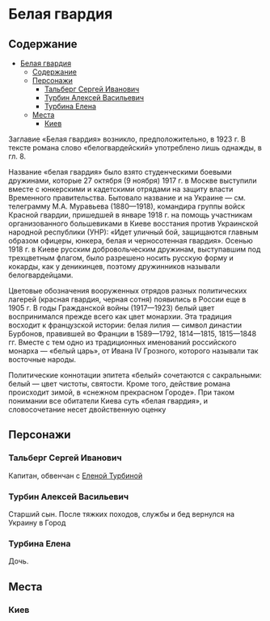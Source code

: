 # Белая гвардия

## Содержание

- [Белая гвардия](#белая-гвардия)
  - [Содержание](#содержание)
  - [Персонажи](#персонажи)
    - [Тальберг Сергей Иванович](#тальберг-сергей-иванович)
    - [Турбин Алексей Васильевич](#турбин-алексей-васильевич)
    - [Турбина Елена](#турбина-елена)
  - [Места](#места)
    - [Киев](#киев)

Заглавие «Белая гвардия» возникло, предположительно, в 1923 г. В тексте романа слово «белогвардейский» употреблено лишь однажды, в гл. 8.

Название «белая гвардия» было взято студенческими боевыми дружинами, которые 27 октября (9 ноября) 1917 г. в Москве выступили вместе с
юнкерскими и кадетскими отрядами на защиту власти Временного правительства. Бытовало название и на Украине — см. телеграмму М.А. Муравьева
(1880—1918), командира группы войск Красной гвардии, пришедшей в январе 1918 г. на помощь участникам организованного большевиками в Киеве
восстания против Украинской народной республики (УНР): «Идет уличный бой, защищаются главным образом офицеры, юнкера, белая и черносотенная гвардия». Осенью 1918 г. в Киеве русским добровольческим дружинам, выступавшим под трехцветным флагом, было разрешено носить русскую форму и кокарды, как у деникинцев, поэтому дружинников называли белогвардейцами.

Цветовые обозначения вооруженных отрядов разных политических лагерей (красная гвардия, черная сотня) появились в России еще в 1905 г.
В годы Гражданской войны (1917—1923) белый цвет воспринимался прежде всего как цвет монархии. Эта традиция восходит к французской истории:
белая лилия — символ династии Бурбонов, правившей во Франции в 1589—1792, 1814—1815, 1815—1848 гг. Вместе с тем одно из традиционных именований российского монарха — «белый царь», от Ивана IV Грозного, которого называли так восточные народы.

Политические коннотации эпитета «белый» сочетаются с сакральными: белый — цвет чистоты, святости. Кроме того, действие романа происходит зимой, в «снежном прекрасном Городе». При таком понимании все обитатели Киева суть «белая гвардия», и словосочетание несет двойственную оценку

## Персонажи

### Тальберг Сергей Иванович

Капитан, обвенчан с [Еленой Турбиной](#елена-турбина)

### Турбин Алексей Васильевич

Старший сын. После тяжких походов, службы и бед вернулся на Украину в Город

### Турбина Елена

Дочь.

## Места

### Киев
